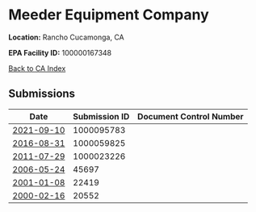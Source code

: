 # Meeder Equipment Company

**Location:** Rancho Cucamonga, CA

**EPA Facility ID:** 100000167348

[Back to CA Index](../../index.md)

## Submissions

| Date | Submission ID | Document Control Number |
|------|--------------|-------------------------|
| [2021-09-10](submissions/1000095783.md) | 1000095783 |  |
| [2016-08-31](submissions/1000059825.md) | 1000059825 |  |
| [2011-07-29](submissions/1000023226.md) | 1000023226 |  |
| [2006-05-24](submissions/45697.md) | 45697 |  |
| [2001-01-08](submissions/22419.md) | 22419 |  |
| [2000-02-16](submissions/20552.md) | 20552 |  |
